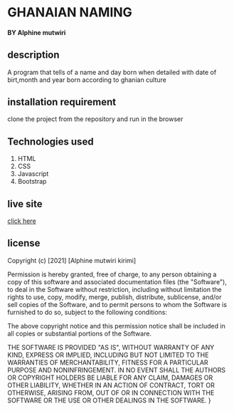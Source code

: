 # GHANAIAN NAMING
#### BY Alphine mutwiri
## description
 A program that tells of a name and day born when detailed with date of birt,month and year born according to ghanian culture
## installation requirement
clone the project from the repository and run in the browser
## Technologies used 
 1. HTML 
 1. CSS
 1. Javascript
 1. Bootstrap
 ## live site
 [click here]()
## license

Copyright (c) [2021] [Alphine mutwiri kirimi]

Permission is hereby granted, free of charge, to any person obtaining a copy
of this software and associated documentation files (the "Software"), to deal
in the Software without restriction, including without limitation the rights
to use, copy, modify, merge, publish, distribute, sublicense, and/or sell
copies of the Software, and to permit persons to whom the Software is
furnished to do so, subject to the following conditions:

The above copyright notice and this permission notice shall be included in all
copies or substantial portions of the Software.

THE SOFTWARE IS PROVIDED "AS IS", WITHOUT WARRANTY OF ANY KIND, EXPRESS OR
IMPLIED, INCLUDING BUT NOT LIMITED TO THE WARRANTIES OF MERCHANTABILITY,
FITNESS FOR A PARTICULAR PURPOSE AND NONINFRINGEMENT. IN NO EVENT SHALL THE
AUTHORS OR COPYRIGHT HOLDERS BE LIABLE FOR ANY CLAIM, DAMAGES OR OTHER
LIABILITY, WHETHER IN AN ACTION OF CONTRACT, TORT OR OTHERWISE, ARISING FROM,
OUT OF OR IN CONNECTION WITH THE SOFTWARE OR THE USE OR OTHER DEALINGS IN THE
SOFTWARE.
}
